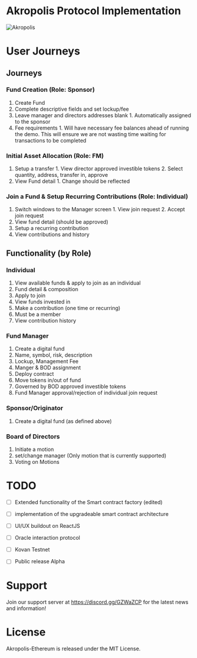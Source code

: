 

# Akropolis Protocol Implementation

![Akropolis](https://pbs.twimg.com/profile_banners/935139646224371712/1539031201/1500x500)


# User Journeys
 

## Journeys


### Fund Creation (Role: Sponsor)
  1. Create Fund
  2. Complete descriptive fields and set lockup/fee
  3. Leave manager and directors addresses blank
    1. Automatically assigned to the sponsor
  4. Fee requirements 
    1. Will have necessary fee balances ahead of running the demo. This will ensure we are not wasting time waiting for transactions to be completed


### Initial Asset Allocation (Role: FM)
  1. Setup a transfer
    1. View director approved investible tokens
    2. Select quantity, address, transfer in, approve
  2. View Fund detail
    1. Change should be reflected
### Join a Fund & Setup Recurring Contributions (Role: Individual)
  1. Switch windows to the Manager screen
    1. View join request
    2. Accept join request
  2. View fund detail (should be approved)
  3. Setup a recurring contribution
  4. View contributions and history
## Functionality (by Role) 

### Individual

 1. View available funds & apply to join as an individual
   1. Fund detail & composition
   2. Apply to join
 2. View funds invested in
 3. Make a contribution (one time or recurring)
   1. Must be a member
 4. View contribution history

### Fund Manager

 1. Create a digital fund
   1. Name, symbol, risk, description
   2. Lockup, Management Fee
   3. Manger & BOD assignment
   4. Deploy contract
2. Move tokens in/out of fund
  1. Governed by BOD approved investible tokens
  2. Fund Manager approval/rejection of individual join request

### Sponsor/Originator 

1. Create a digital fund (as defined above)

### Board of Directors

1. Initiate a motion
  1. set/change manager (Only motion that is currently supported)
  2. Voting on Motions


# TODO
- [ ]  Extended functionality of the Smart contract factory (edited)

- [ ]  implementation of the upgradeable smart contract architecture
- [ ]  UI/UX buildout on ReactJS
- [ ]  Oracle interaction protocol
- [ ]  Kovan Testnet
- [ ]  Public release Alpha

# Support
Join our support server at https://discord.gg/GZWaZCP for the latest news and information!


# License
Akropolis-Ethereum is released under the MIT License.
